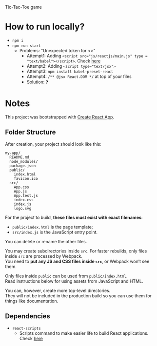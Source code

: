 Tic-Tac-Toe game

# How to run locally?
* `npm i`
* `npm run start`
  * Problems: "Unexpected token for <>"
    * Attempt1: Adding `<script src="js/reactjs/main.js" type = "text/babel"></script>`. Check [here](https://stackoverflow.com/questions/20905227/reactjs-unexpected-token-error)
    * Attempt2: Adding `<script type="text/jsx">`
    * Attempt3: `npm install babel-preset-react`
    * Attempt4: `/** @jsx React.DOM */` at top of your files
    * Solution: ❓


# Notes

This project was bootstrapped with [Create React App](https://github.com/facebookincubator/create-react-app).

## Folder Structure

After creation, your project should look like this:

```
my-app/
  README.md
  node_modules/
  package.json
  public/
    index.html
    favicon.ico
  src/
    App.css
    App.js
    App.test.js
    index.css
    index.js
    logo.svg
```

For the project to build, **these files must exist with exact filenames**:

* `public/index.html` is the page template;
* `src/index.js` is the JavaScript entry point.

You can delete or rename the other files.

You may create subdirectories inside `src`. For faster rebuilds, only files inside `src` are processed by Webpack.<br>
You need to **put any JS and CSS files inside `src`**, or Webpack won’t see them.

Only files inside `public` can be used from `public/index.html`.<br>
Read instructions below for using assets from JavaScript and HTML.

You can, however, create more top-level directories.<br>
They will not be included in the production build so you can use them for things like documentation.

## Dependencies
* `react-scripts`
  * Scripts command to make easier life to build React applications. Check [here](https://github.com/facebook/create-react-app/tree/main/packages/react-scripts)
